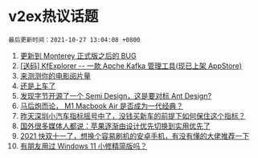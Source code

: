# v2ex热议话题

`最后更新时间：2021-10-27 13:04:08 +0800`

1. [更新到 Monterey 正式版之后的 BUG](https://www.v2ex.com/t/810622)
1. [[送码] KfExplorer -- 一款 Apche Kafka 管理工具(现已上架 AppStore)](https://www.v2ex.com/t/810855)
1. [来测测你的电影阅片量](https://www.v2ex.com/t/810849)
1. [还是上车了](https://www.v2ex.com/t/810631)
1. [发现字节开源了一个 Semi Design，这是要对标 Ant Design?](https://www.v2ex.com/t/810618)
1. [马后炮而论， M1 Macbook Air 是否成为一代经典？](https://www.v2ex.com/t/810802)
1. [昨天深圳小汽车指标摇号中了，没钱买新车的前提下如何保住这个指标？](https://www.v2ex.com/t/810851)
1. [国外很多媒体人都说：苹果逐渐由设计优先切换到实用优先了](https://www.v2ex.com/t/810842)
1. [2021 快双十一了，想换个容易刷机的安卓手机，有没有懂的大佬推荐一下](https://www.v2ex.com/t/810644)
1. [有朋友用过 Windows 11 小修精简版吗？](https://www.v2ex.com/t/810728)

